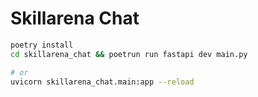 # Skillarena Chat

```bash
poetry install
cd skillarena_chat && poetrun run fastapi dev main.py

# or
uvicorn skillarena_chat.main:app --reload
```
